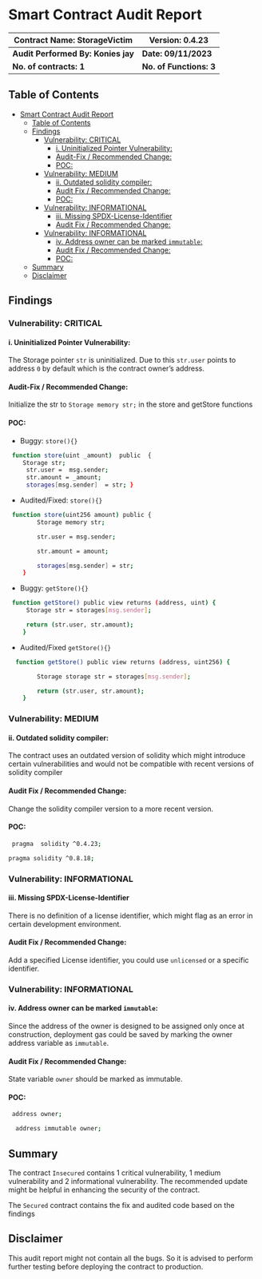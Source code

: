 ﻿# Smart Contract Audit Report

| Contract Name: StorageVictim       | Version: 0.4.23         |
| ---------------------------------- | ----------------------- |
| **Audit Performed By: Konies jay** | **Date: 09/11/2023**    |
| **No. of contracts: 1**            | **No. of Functions: 3** |

## Table of Contents

- [Smart Contract Audit Report](#smart-contract-audit-report)
  - [Table of Contents](#table-of-contents)
  - [Findings](#findings)
    - [Vulnerability: CRITICAL](#vulnerability-critical)
      - [i. Uninitialized Pointer Vulnerability:](#i-uninitialized-pointer-vulnerability)
      - [Audit-Fix / Recommended Change:](#audit-fix--recommended-change)
      - [POC:](#poc)
    - [Vulnerability: MEDIUM](#vulnerability-medium)
      - [ii. Outdated solidity compiler:](#ii-outdated-solidity-compiler)
      - [Audit Fix / Recommended Change:](#audit-fix--recommended-change-1)
      - [POC:](#poc-1)
    - [Vulnerability: INFORMATIONAL](#vulnerability-informational)
      - [iii. Missing SPDX-License-Identifier](#iii-missing-spdx-license-identifier)
      - [Audit Fix / Recommended Change:](#audit-fix--recommended-change-2)
    - [Vulnerability: INFORMATIONAL](#vulnerability-informational-1)
      - [iv. Address owner can be marked `immutable`:](#iv-address-owner-can-be-marked-immutable)
      - [Audit Fix / Recommended Change:](#audit-fix--recommended-change-3)
      - [POC:](#poc-2)
  - [Summary](#summary)
  - [Disclaimer](#disclaimer)

## Findings

### Vulnerability: CRITICAL

#### i. Uninitialized Pointer Vulnerability:

The Storage pointer `str` is uninitialized. Due to this `str.user` points to address `0` by default which is the contract owner’s address.

#### Audit-Fix / Recommended Change:

Initialize the str to `Storage memory str;` in the store and getStore functions

#### POC:

- Buggy: `store(){}`

```sh
 function store(uint _amount)  public  {
    Storage str;
     str.user =  msg.sender;
     str.amount = _amount;
     storages[msg.sender]  = str; }
```

- Audited/Fixed: `store(){}`

```sh
 function store(uint256 amount) public {
        Storage memory str;

        str.user = msg.sender;

        str.amount = amount;

        storages[msg.sender] = str;
    }
```

- Buggy: `getStore(){}`

```sh
 function getStore() public view returns (address, uint) {
     Storage str = storages[msg.sender];

     return (str.user, str.amount);
    }
```

- Audited/Fixed `getStore(){}`

```sh
  function getStore() public view returns (address, uint256) {

        Storage storage str = storages[msg.sender];

        return (str.user, str.amount);
    }

```

### Vulnerability: MEDIUM

#### ii. Outdated solidity compiler:

The contract uses an outdated version of solidity which might introduce certain vulnerabilities and would not be compatible with recent versions of solidity compiler

#### Audit Fix / Recommended Change:

Change the solidity compiler version to a more recent version.

#### POC:

```sh
 pragma  solidity ^0.4.23;

```

```sh
pragma solidity ^0.8.18;
```

### Vulnerability: INFORMATIONAL

#### iii. Missing SPDX-License-Identifier

There is no definition of a license identifier, which might flag as an error in certain development environment.

#### Audit Fix / Recommended Change:

Add a specified License identifier, you could use `unlicensed` or a specific identifier.

### Vulnerability: INFORMATIONAL

#### iv. Address owner can be marked `immutable`:

Since the address of the owner is designed to be assigned only once at construction, deployment gas could be saved by marking the owner address variable as `immutable`.

#### Audit Fix / Recommended Change:

State variable `owner` should be marked as immutable.

#### POC:

```sh
 address owner;
```

```sh
  address immutable owner;
```

## Summary

The contract `Insecured` contains 1 critical vulnerability, 1 medium vulnerability and 2 informational vulnerability. The recommended update might be
helpful in enhancing the security of the contract.

The `Secured` contract contains the fix and audited code based on the findings

## Disclaimer

This audit report might not contain all the bugs. So it is advised to
perform further testing before deploying the contract to production.
